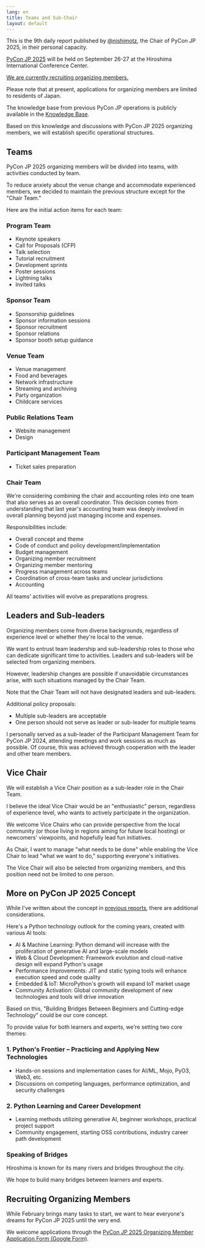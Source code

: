 ```yaml
---
lang: en
title: Teams and Sub-Chair
layout: default
---
```


This is the 9th daily report published by [@nishimotz](https://d.nishimotz.com/aboutme), the Chair of PyCon JP 2025, in their personal capacity.

[PyCon JP 2025](https://2025.pycon.jp/) will be held on September 26-27 at the Hiroshima International Conference Center.

[We are currently recruiting organizing members.](https://pyconjp.blogspot.com/2024/12/call-for-organizing-members-ja.html)

Please note that at present, applications for organizing members are limited to residents of Japan.

The knowledge base from previous PyCon JP operations is publicly available in the [Knowledge Base](https://pyconjp.atlassian.net/wiki/spaces/pyconjp/pages/846528558/Teams).

Based on this knowledge and discussions with PyCon JP 2025 organizing members, we will establish specific operational structures.

## Teams

PyCon JP 2025 organizing members will be divided into teams, with activities conducted by team.

To reduce anxiety about the venue change and accommodate experienced members, we decided to maintain the previous structure except for the "Chair Team."

Here are the initial action items for each team:

### Program Team

- Keynote speakers
- Call for Proposals (CFP)
- Talk selection
- Tutorial recruitment
- Development sprints
- Poster sessions
- Lightning talks
- Invited talks

### Sponsor Team

- Sponsorship guidelines
- Sponsor information sessions
- Sponsor recruitment
- Sponsor relations
- Sponsor booth setup guidance

### Venue Team

- Venue management
- Food and beverages
- Network infrastructure
- Streaming and archiving
- Party organization
- Childcare services

### Public Relations Team

- Website management
- Design

### Participant Management Team

- Ticket sales preparation

### Chair Team

We're considering combining the chair and accounting roles into one team that also serves as an overall coordinator. This decision comes from understanding that last year's accounting team was deeply involved in overall planning beyond just managing income and expenses.

Responsibilities include:

- Overall concept and theme
- Code of conduct and policy development/implementation
- Budget management
- Organizing member recruitment
- Organizing member mentoring
- Progress management across teams
- Coordination of cross-team tasks and unclear jurisdictions
- Accounting

All teams' activities will evolve as preparations progress.

## Leaders and Sub-leaders

Organizing members come from diverse backgrounds, regardless of experience level or whether they're local to the venue.

We want to entrust team leadership and sub-leadership roles to those who can dedicate significant time to activities. Leaders and sub-leaders will be selected from organizing members.

However, leadership changes are possible if unavoidable circumstances arise, with such situations managed by the Chair Team.

Note that the Chair Team will not have designated leaders and sub-leaders.

Additional policy proposals:

- Multiple sub-leaders are acceptable
- One person should not serve as leader or sub-leader for multiple teams

I personally served as a sub-leader of the Participant Management Team for PyCon JP 2024, attending meetings and work sessions as much as possible. Of course, this was achieved through cooperation with the leader and other team members.

## Vice Chair

We will establish a Vice Chair position as a sub-leader role in the Chair Team.

I believe the ideal Vice Chair would be an "enthusiastic" person, regardless of experience level, who wants to actively participate in the organization.

We welcome Vice Chairs who can provide perspective from the local community (or those living in regions aiming for future local hosting) or newcomers' viewpoints, and hopefully lead fun initiatives.

As Chair, I want to manage "what needs to be done" while enabling the Vice Chair to lead "what we want to do," supporting everyone's initiatives.

The Vice Chair will also be selected from organizing members, and this position need not be limited to one person.

## More on PyCon JP 2025 Concept

While I've written about the concept in [previous reports](https://pyconjp-2025-chair.nishimotz.com/2025/01/21/concepts-for-pycon-jp.html), there are additional considerations.

Here's a Python technology outlook for the coming years, created with various AI tools:

- AI & Machine Learning: Python demand will increase with the proliferation of generative AI and large-scale models
- Web & Cloud Development: Framework evolution and cloud-native design will expand Python's usage
- Performance Improvements: JIT and static typing tools will enhance execution speed and code quality
- Embedded & IoT: MicroPython's growth will expand IoT market usage
- Community Activation: Global community development of new technologies and tools will drive innovation

Based on this, "Building Bridges Between Beginners and Cutting-edge Technology" could be our core concept.

To provide value for both learners and experts, we're setting two core themes:

### 1. Python's Frontier – Practicing and Applying New Technologies

- Hands-on sessions and implementation cases for AI/ML, Mojo, PyO3, Web3, etc.
- Discussions on competing languages, performance optimization, and security challenges

### 2. Python Learning and Career Development

- Learning methods utilizing generative AI, beginner workshops, practical project support
- Community engagement, starting OSS contributions, industry career path development

### Speaking of Bridges

Hiroshima is known for its many rivers and bridges throughout the city.

We hope to build many bridges between learners and experts.

## Recruiting Organizing Members

While February brings many tasks to start, we want to hear everyone's dreams for PyCon JP 2025 until the very end.

We welcome applications through the [PyCon JP 2025 Organizing Member Application Form (Google Form)](https://forms.gle/7irqYKhZVj7AY7LfA).
